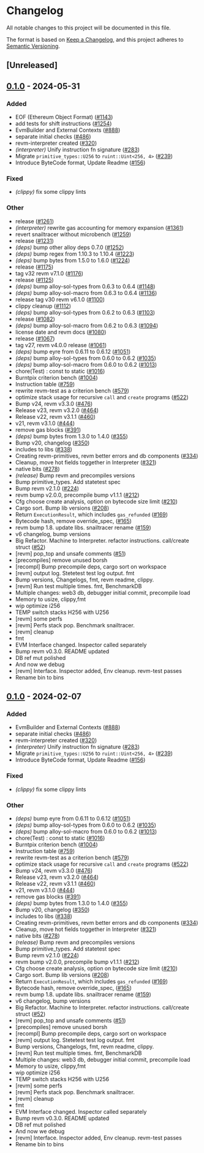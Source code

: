 # Changelog
All notable changes to this project will be documented in this file.

The format is based on [Keep a Changelog](https://keepachangelog.com/en/1.0.0/),
and this project adheres to [Semantic Versioning](https://semver.org/spec/v2.0.0.html).

## [Unreleased]

## [0.1.0](https://github.com/anonymousGiga/revm/releases/tag/revm-test-v0.1.0) - 2024-05-31

### Added
- EOF (Ethereum Object Format) ([#1143](https://github.com/anonymousGiga/revm/pull/1143))
- add tests for shift instructions ([#1254](https://github.com/anonymousGiga/revm/pull/1254))
- EvmBuilder and External Contexts ([#888](https://github.com/anonymousGiga/revm/pull/888))
- separate initial checks ([#486](https://github.com/anonymousGiga/revm/pull/486))
- revm-interpreter created ([#320](https://github.com/anonymousGiga/revm/pull/320))
- *(interpreter)* Unify instruction fn signature ([#283](https://github.com/anonymousGiga/revm/pull/283))
- Migrate `primitive_types::U256` to `ruint::Uint<256, 4>` ([#239](https://github.com/anonymousGiga/revm/pull/239))
- Introduce ByteCode format, Update Readme ([#156](https://github.com/anonymousGiga/revm/pull/156))

### Fixed
- *(clippy)* fix some clippy lints

### Other
- release ([#1261](https://github.com/anonymousGiga/revm/pull/1261))
- *(interpreter)* rewrite gas accounting for memory expansion ([#1361](https://github.com/anonymousGiga/revm/pull/1361))
- revert snailtracer without microbench ([#1259](https://github.com/anonymousGiga/revm/pull/1259))
- release ([#1231](https://github.com/anonymousGiga/revm/pull/1231))
- *(deps)* bump other alloy deps 0.7.0 ([#1252](https://github.com/anonymousGiga/revm/pull/1252))
- *(deps)* bump regex from 1.10.3 to 1.10.4 ([#1223](https://github.com/anonymousGiga/revm/pull/1223))
- *(deps)* bump bytes from 1.5.0 to 1.6.0 ([#1224](https://github.com/anonymousGiga/revm/pull/1224))
- release ([#1175](https://github.com/anonymousGiga/revm/pull/1175))
- tag v32 revm v7.1.0 ([#1176](https://github.com/anonymousGiga/revm/pull/1176))
- release ([#1125](https://github.com/anonymousGiga/revm/pull/1125))
- *(deps)* bump alloy-sol-types from 0.6.3 to 0.6.4 ([#1148](https://github.com/anonymousGiga/revm/pull/1148))
- *(deps)* bump alloy-sol-macro from 0.6.3 to 0.6.4 ([#1136](https://github.com/anonymousGiga/revm/pull/1136))
- release tag v30 revm v6.1.0 ([#1100](https://github.com/anonymousGiga/revm/pull/1100))
- clippy cleanup ([#1112](https://github.com/anonymousGiga/revm/pull/1112))
- *(deps)* bump alloy-sol-types from 0.6.2 to 0.6.3 ([#1103](https://github.com/anonymousGiga/revm/pull/1103))
- release ([#1082](https://github.com/anonymousGiga/revm/pull/1082))
- *(deps)* bump alloy-sol-macro from 0.6.2 to 0.6.3 ([#1094](https://github.com/anonymousGiga/revm/pull/1094))
- license date and revm docs ([#1080](https://github.com/anonymousGiga/revm/pull/1080))
- release ([#1067](https://github.com/anonymousGiga/revm/pull/1067))
- tag v27, revm v4.0.0 release ([#1061](https://github.com/anonymousGiga/revm/pull/1061))
- *(deps)* bump eyre from 0.6.11 to 0.6.12 ([#1051](https://github.com/anonymousGiga/revm/pull/1051))
- *(deps)* bump alloy-sol-types from 0.6.0 to 0.6.2 ([#1035](https://github.com/anonymousGiga/revm/pull/1035))
- *(deps)* bump alloy-sol-macro from 0.6.0 to 0.6.2 ([#1013](https://github.com/anonymousGiga/revm/pull/1013))
- chore(Test) : const to static ([#1016](https://github.com/anonymousGiga/revm/pull/1016))
- Burntpix criterion bench ([#1004](https://github.com/anonymousGiga/revm/pull/1004))
- Instruction table ([#759](https://github.com/anonymousGiga/revm/pull/759))
- rewrite revm-test as a criterion bench ([#579](https://github.com/anonymousGiga/revm/pull/579))
- optimize stack usage for recursive `call` and `create` programs ([#522](https://github.com/anonymousGiga/revm/pull/522))
- Bump v24, revm v3.3.0 ([#476](https://github.com/anonymousGiga/revm/pull/476))
- Release v23, revm v3.2.0 ([#464](https://github.com/anonymousGiga/revm/pull/464))
- Release v22, revm v3.1.1 ([#460](https://github.com/anonymousGiga/revm/pull/460))
- v21, revm v3.1.0 ([#444](https://github.com/anonymousGiga/revm/pull/444))
- remove gas blocks ([#391](https://github.com/anonymousGiga/revm/pull/391))
- *(deps)* bump bytes from 1.3.0 to 1.4.0 ([#355](https://github.com/anonymousGiga/revm/pull/355))
- Bump v20, changelog ([#350](https://github.com/anonymousGiga/revm/pull/350))
- includes to libs ([#338](https://github.com/anonymousGiga/revm/pull/338))
- Creating revm-primitives, revm better errors and db components  ([#334](https://github.com/anonymousGiga/revm/pull/334))
- Cleanup, move hot fields toggether in Interpreter ([#321](https://github.com/anonymousGiga/revm/pull/321))
- native bits ([#278](https://github.com/anonymousGiga/revm/pull/278))
- *(release)* Bump revm and precompiles versions
- Bump primitive_types. Add statetest spec
- Bump revm v2.1.0 ([#224](https://github.com/anonymousGiga/revm/pull/224))
- revm bump v2.0.0, precompile bump v1.1.1 ([#212](https://github.com/anonymousGiga/revm/pull/212))
- Cfg choose create analysis, option on bytecode size limit ([#210](https://github.com/anonymousGiga/revm/pull/210))
- Cargo sort. Bump lib versions ([#208](https://github.com/anonymousGiga/revm/pull/208))
- Return `ExecutionResult`, which includes `gas_refunded` ([#169](https://github.com/anonymousGiga/revm/pull/169))
- Bytecode hash, remove override_spec, ([#165](https://github.com/anonymousGiga/revm/pull/165))
- revm bump 1.8. update libs. snailtracer rename ([#159](https://github.com/anonymousGiga/revm/pull/159))
- v6 changelog, bump versions
- Big Refactor. Machine to Interpreter. refactor instructions. call/create struct ([#52](https://github.com/anonymousGiga/revm/pull/52))
- [revm] pop_top and unsafe comments ([#51](https://github.com/anonymousGiga/revm/pull/51))
- [precompiles] remove unused borsh
- [recompl] Bump precompile deps, cargo sort on workspace
- [revm] output log. Stetetest test log output. fmt
- Bump versions, Changelogs, fmt, revm readme, clippy.
- [revm] Run test multiple times. fmt, BenchmarkDB
- Multiple changes: web3 db, debugger initial commit, precompile load
- Memory to usize, clippy,fmt
- wip optimize i256
- TEMP switch stacks H256 with U256
- [revm] some perfs
- [revm] Perfs stack pop. Benchmark snailtracer.
- [revm] cleanup
- fmt
- EVM Interface changed. Inspector called separately
- Bump revm v0.3.0. README updated
- DB ref mut polished
- And now we debug
- [revm] Interface. Inspector added, Env cleanup. revm-test passes
- Rename bin to bins

## [0.1.0](https://github.com/bluealloy/revm/releases/tag/revm-test-v0.1.0) - 2024-02-07

### Added
- EvmBuilder and External Contexts ([#888](https://github.com/bluealloy/revm/pull/888))
- separate initial checks ([#486](https://github.com/bluealloy/revm/pull/486))
- revm-interpreter created ([#320](https://github.com/bluealloy/revm/pull/320))
- *(interpreter)* Unify instruction fn signature ([#283](https://github.com/bluealloy/revm/pull/283))
- Migrate `primitive_types::U256` to `ruint::Uint<256, 4>` ([#239](https://github.com/bluealloy/revm/pull/239))
- Introduce ByteCode format, Update Readme ([#156](https://github.com/bluealloy/revm/pull/156))

### Fixed
- *(clippy)* fix some clippy lints

### Other
- *(deps)* bump eyre from 0.6.11 to 0.6.12 ([#1051](https://github.com/bluealloy/revm/pull/1051))
- *(deps)* bump alloy-sol-types from 0.6.0 to 0.6.2 ([#1035](https://github.com/bluealloy/revm/pull/1035))
- *(deps)* bump alloy-sol-macro from 0.6.0 to 0.6.2 ([#1013](https://github.com/bluealloy/revm/pull/1013))
- chore(Test) : const to static ([#1016](https://github.com/bluealloy/revm/pull/1016))
- Burntpix criterion bench ([#1004](https://github.com/bluealloy/revm/pull/1004))
- Instruction table ([#759](https://github.com/bluealloy/revm/pull/759))
- rewrite revm-test as a criterion bench ([#579](https://github.com/bluealloy/revm/pull/579))
- optimize stack usage for recursive `call` and `create` programs ([#522](https://github.com/bluealloy/revm/pull/522))
- Bump v24, revm v3.3.0 ([#476](https://github.com/bluealloy/revm/pull/476))
- Release v23, revm v3.2.0 ([#464](https://github.com/bluealloy/revm/pull/464))
- Release v22, revm v3.1.1 ([#460](https://github.com/bluealloy/revm/pull/460))
- v21, revm v3.1.0 ([#444](https://github.com/bluealloy/revm/pull/444))
- remove gas blocks ([#391](https://github.com/bluealloy/revm/pull/391))
- *(deps)* bump bytes from 1.3.0 to 1.4.0 ([#355](https://github.com/bluealloy/revm/pull/355))
- Bump v20, changelog ([#350](https://github.com/bluealloy/revm/pull/350))
- includes to libs ([#338](https://github.com/bluealloy/revm/pull/338))
- Creating revm-primitives, revm better errors and db components  ([#334](https://github.com/bluealloy/revm/pull/334))
- Cleanup, move hot fields toggether in Interpreter ([#321](https://github.com/bluealloy/revm/pull/321))
- native bits ([#278](https://github.com/bluealloy/revm/pull/278))
- *(release)* Bump revm and precompiles versions
- Bump primitive_types. Add statetest spec
- Bump revm v2.1.0 ([#224](https://github.com/bluealloy/revm/pull/224))
- revm bump v2.0.0, precompile bump v1.1.1 ([#212](https://github.com/bluealloy/revm/pull/212))
- Cfg choose create analysis, option on bytecode size limit ([#210](https://github.com/bluealloy/revm/pull/210))
- Cargo sort. Bump lib versions ([#208](https://github.com/bluealloy/revm/pull/208))
- Return `ExecutionResult`, which includes `gas_refunded` ([#169](https://github.com/bluealloy/revm/pull/169))
- Bytecode hash, remove override_spec, ([#165](https://github.com/bluealloy/revm/pull/165))
- revm bump 1.8. update libs. snailtracer rename ([#159](https://github.com/bluealloy/revm/pull/159))
- v6 changelog, bump versions
- Big Refactor. Machine to Interpreter. refactor instructions. call/create struct ([#52](https://github.com/bluealloy/revm/pull/52))
- [revm] pop_top and unsafe comments ([#51](https://github.com/bluealloy/revm/pull/51))
- [precompiles] remove unused borsh
- [recompl] Bump precompile deps, cargo sort on workspace
- [revm] output log. Stetetest test log output. fmt
- Bump versions, Changelogs, fmt, revm readme, clippy.
- [revm] Run test multiple times. fmt, BenchmarkDB
- Multiple changes: web3 db, debugger initial commit, precompile load
- Memory to usize, clippy,fmt
- wip optimize i256
- TEMP switch stacks H256 with U256
- [revm] some perfs
- [revm] Perfs stack pop. Benchmark snailtracer.
- [revm] cleanup
- fmt
- EVM Interface changed. Inspector called separately
- Bump revm v0.3.0. README updated
- DB ref mut polished
- And now we debug
- [revm] Interface. Inspector added, Env cleanup. revm-test passes
- Rename bin to bins
